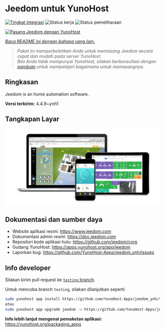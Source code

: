 <!--
N.B.: README ini dibuat secara otomatis oleh <https://github.com/YunoHost/apps/tree/master/tools/readme_generator>
Ini TIDAK boleh diedit dengan tangan.
-->

# Jeedom untuk YunoHost

[![Tingkat integrasi](https://dash.yunohost.org/integration/jeedom.svg)](https://ci-apps.yunohost.org/ci/apps/jeedom/) ![Status kerja](https://ci-apps.yunohost.org/ci/badges/jeedom.status.svg) ![Status pemeliharaan](https://ci-apps.yunohost.org/ci/badges/jeedom.maintain.svg)

[![Pasang Jeedom dengan YunoHost](https://install-app.yunohost.org/install-with-yunohost.svg)](https://install-app.yunohost.org/?app=jeedom)

*[Baca README ini dengan bahasa yang lain.](./ALL_README.md)*

> *Paket ini memperbolehkan Anda untuk memasang Jeedom secara cepat dan mudah pada server YunoHost.*  
> *Bila Anda tidak mempunyai YunoHost, silakan berkonsultasi dengan [panduan](https://yunohost.org/install) untuk mempelajari bagaimana untuk memasangnya.*

## Ringkasan

Jeedom is an home automation software.


**Versi terkirim:** 4.4.9~ynh1

## Tangkapan Layar

![Tangkapan Layar pada Jeedom](./doc/screenshots/01-Appli-jeedom.png)

## Dokumentasi dan sumber daya

- Website aplikasi resmi: <https://www.jeedom.com>
- Dokumentasi admin resmi: <https://doc.jeedom.com>
- Repositori kode aplikasi hulu: <https://github.com/jeedom/core>
- Gudang YunoHost: <https://apps.yunohost.org/app/jeedom>
- Laporkan bug: <https://github.com/YunoHost-Apps/jeedom_ynh/issues>

## Info developer

Silakan kirim pull request ke [`testing` branch](https://github.com/YunoHost-Apps/jeedom_ynh/tree/testing).

Untuk mencoba branch `testing`, silakan dilanjutkan seperti:

```bash
sudo yunohost app install https://github.com/YunoHost-Apps/jeedom_ynh/tree/testing --debug
atau
sudo yunohost app upgrade jeedom -u https://github.com/YunoHost-Apps/jeedom_ynh/tree/testing --debug
```

**Info lebih lanjut mengenai pemaketan aplikasi:** <https://yunohost.org/packaging_apps>
